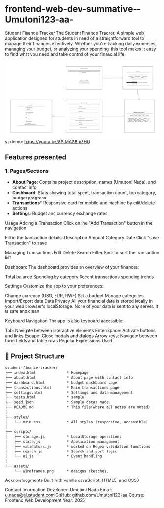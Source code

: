 # frontend-web-dev-summative--Umutoni123-aa-

Student Finance Tracker
The Student Finance Tracker. A simple web application designed for students in need of a straightforward tool to manage their finances effectively. Whether you're tracking daily expenses, managing your budget, or analyzing your spending, this tool makes it easy to find what you need and take control of your financial life.

![alt text](wireframes.png)
yt demo:  https://youtu.be/8PtMASBmSHU
## Features presented

### 1. **Pages/Sections**

- **About Page**: Contains project description, names (Umutoni Nada), and contact info
- **Dashboard**: Stats showing total spent, transaction count, top category, budget progress
- **Transactions***  Responsive card for mobile and machine by edit/delete actions
- **Settings**: Budget and currency exchange rates


Usage
Adding a Transaction
Click on the "Add Transaction" button in the navigation

Fill in the transaction details:
Description
Amount 
Category 
Date 
Click "save Transaction" to save

Managing Transactions
Edit
Delete
Search
Filter
Sort: to sort the transaction list

Dashboard
The dashboard provides an overview of your finances:

Total balance
Spending by category
Recent transactions
 spending trends

Settings
Customize the app to your preferences:

Change currency (USD, EUR, RWF)
Set a budget
Manage categories
Import/Export data
Data Privacy
All your financial data is stored locally in your web browser's localStorage. None of your data is sent to any server. It is safe and clean

Keyboard Navigation
The app is also keyboard accessible:

Tab: Navigate between interactive elements
Enter/Space: Activate buttons and links
Escape: Close modals and dialogs
Arrow keys: Navigate between form fields and table rows
Regular Expressions Used

## 📁 Project Structure

```
student-finance-tracker/
├── index.html              * Homepage
├── about.html              * About page with contact info
├── dashboard.html          * budget dashboard page
├── transactions.html       * Main transactions page
├── settings.html           * Settings and data management
├── tests.html              * sample 
├── seed.json               * Sample datas made
├── README.md               * This file(where all notes are noted)
│
├── styles/
│   └── main.css            * All styles (responsive, accessible)
│
├── scripts/
│   ├── storage.js          * LocalStorage operations
│   ├── state.js            * Application management
│   ├── validators.js       * worked on Regex validation functions
│   ├── search.js           * Search and sort logic
│   └── ui.js               * Event handling
│
└── assets/
    └── wireframes.png      * designs sketches.
```

Acknowledgments
Built with vanilla JavaScript, HTML5, and CSS3

Contact Information
Developer: Umutoni Nada
Email: u.nada@alustudent.com
GitHub: github.com/Umutoni123-aa
Course: Frontend Web Development
Year: 2025
